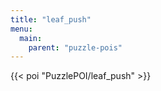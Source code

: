 ```yaml
---
title: "leaf_push"
menu:
  main:
    parent: "puzzle-pois"
---
```


{{< poi "PuzzlePOI/leaf_push" >}}
